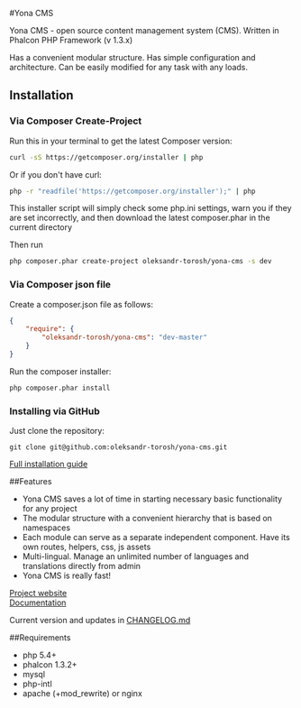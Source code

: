 #Yona CMS

Yona CMS - open source content management system (CMS). Written in Phalcon PHP Framework (v 1.3.x)  

Has a convenient modular structure. Has simple configuration and architecture. Can be easily modified for any task with any loads.

## Installation

### Via Composer Create-Project

Run this in your terminal to get the latest Composer version:

```bash
curl -sS https://getcomposer.org/installer | php
```

Or if you don't have curl:

```bash
php -r "readfile('https://getcomposer.org/installer');" | php
```

This installer script will simply check some php.ini settings, warn you if they are set incorrectly, and then download the latest composer.phar in the current directory

Then run

```bash
php composer.phar create-project oleksandr-torosh/yona-cms -s dev
```

### Via Composer json file

Create a composer.json file as follows:
```json
{  
    "require": {  
        "oleksandr-torosh/yona-cms": "dev-master"  
    }  
}
```

Run the composer installer:

```bash
php composer.phar install
```

### Installing via GitHub

Just clone the repository:

```
git clone git@github.com:oleksandr-torosh/yona-cms.git
```

[Full installation guide](http://doc.yonacms.com/reference/install.html)

##Features

* Yona CMS saves a lot of time in starting necessary basic functionality for any project
* The modular structure with a convenient hierarchy that is based on namespaces
* Each module can serve as a separate independent component. Have its own routes, helpers, css, js assets
* Multi-lingual. Manage an unlimited number of languages and translations directly from admin
* Yona CMS is really fast!

[Project website](http://yonacms.com/)  
[Documentation](http://doc.yonacms.com/)  

Current version and updates in [CHANGELOG.md](https://github.com/oleksandr-torosh/yona-cms/blob/master/CHANGELOG.md)

##Requirements

* php 5.4+
* phalcon 1.3.2+
* mysql
* php-intl
* apache (+mod_rewrite) or nginx